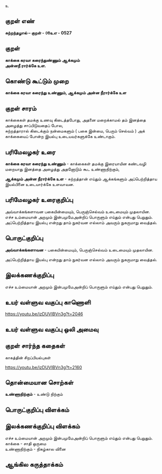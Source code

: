உ

## குறள் எண் 

**சுற்றந்தழால் – குறள் - ௦௫உஎ - 0527**  

## குறள் 

**காக்கை கரவா கரைந்துண்ணும் ஆக்கமும்  
அன்னநீ ரார்க்கே உள.**

## கொண்டு கூட்டும் முறை

**காக்கை கரவா கரைந்து உண்ணும், ஆக்கமும் அன்ன நீரார்க்கே உள**

## குறள் சாரம் 

காக்கைகள் தமக்கு உணவு கிடைத்தபோது, அதனை மறைக்காமல் தம் இனத்தை அழைத்து சாப்பிடுவதைப் போல,  
சுற்றத்தாரால் கிடைக்கும் நன்மைகளும் ( பகை இன்மை, பெரும் செல்வம் ) அக் காக்கையைப் போன்ற இயல்பு உடையவர்களுக்கே உண்டாகும்.  

## பரிமேலழகர் உரை

**காக்கை கரவா கரைந்து உண்ணும்** - காக்கைகள் தமக்கு இரையாயின கண்டவழி மறையாது இனத்தை அழைத்து அதனோடும் கூட உண்ணாநிற்கும்,  

**ஆக்கமும் அன்ன நீரார்க்கே உள** - சுற்றத்தான் எய்தும் ஆக்கங்களும் அப்பெற்றித்தாய இயல்பினை உடையார்க்கே உளவாவன.  

## பரிமேலழகர் உரைகுறிப்பு   

அவ்வாக்கங்களாவன பகையின்மையும், பெருஞ்செல்வம் உடைமையும் முதலாயின.  
எச்ச உம்மையான் அறமும் இன்பமுமேஅன்றிப் பொருளும் எய்தும் என்பது பெறுதும்.  
அப்பெற்றித்தாய இயல்பு என்றது தாம் நுகர்வன எல்லாம் அவரும் நுகருமாறு வைத்தல்.   

## பொருட்குறிப்பு   

**அவ்வாக்கங்களாவன** - பகையின்மையும், பெருஞ்செல்வம் உடைமையும் முதலாயின.  

அப்பெற்றித்தாய இயல்பு என்றது தாம் நுகர்வன எல்லாம் அவரும் நுகருமாறு வைத்தல்.  

## இலக்கணக்குறிப்பு  

எச்ச உம்மையான் அறமும் இன்பமுமேஅன்றிப் பொருளும் எய்தும் என்பது பெறுதும்.    

## உயர் வள்ளுவ வகுப்பு காணொளி

https://youtu.be/izDUVIBVn3g?t=2046 

## உயர் வள்ளுவ வகுப்பு ஒலி அமைவு 

## குறள் சார்ந்த கதைகள் 

காகத்தின் சிறப்பியல்புகள் 

https://youtu.be/izDUVIBVn3g?t=2160

## தொன்மையான சொற்கள்

**உண்ணாநிற்கும்** - உண்டு நிற்கும்   

## பொருட்குறிப்பு விளக்கம்


## இலக்கணக்குறிப்பு விளக்கம்

எச்ச உம்மையான் அறமும் இன்பமுமேஅன்றிப் பொருளும் எய்தும் என்பது பெறுதும்.  
காக்கை - சாதி ஒருமை  
உண்ணாநிற்கும் - நிகழ்கால வினை 

## ஆங்கில கருத்தாக்கம் 


